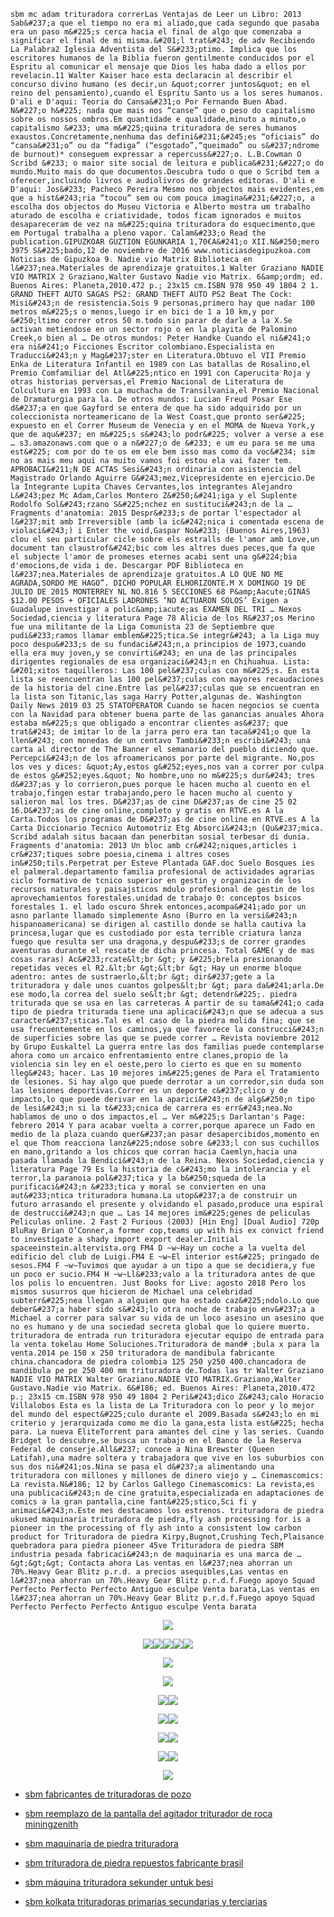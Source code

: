 
```
sbm mc adam trituradora correrLas Ventajas de Leer un Libro: 2013 Sab&#237;a que el tiempo no era mi aliado,que cada segundo que pasaba era un paso m&#225;s cerca hacia el final de algo que comenzaba a significar el final de mi misma.&#201;l trat&#243; de adv Recibiendo La Palabra2 Iglesia Adventista del S&#233;ptimo. Implica que los escritores humanos de la Biblia fueron gentilmente conducidos por el Espritu al comunicar el mensaje que Dios les haba dado a ellos por revelacin.11 Walter Kaiser hace esta declaracin al describir el concurso divino humano (es decir,un &quot;correr juntos&quot; en el reino del pensamiento),cuando el Espritu Santo us a los seres humanos. D'ali e D'aqui: Teoria do Cansa&#231;o Por Fernando Buen Abad. N&#227;o h&#225; nada que mais nos “canse” que o peso do capitalismo sobre os nossos ombros.Em quantidade e qualidade,minuto a minuto,o capitalismo &#233; uma m&#225;quina trituradora de seres humanos exaustos.Concretamente,nenhuma das defini&#231;&#245;es “oficiais” do “cansa&#231;o” ou da “fadiga” (“esgotado”,“queimado” ou s&#237;ndrome de burnout)* conseguem expressar a repercuss&#227;o. L.B.Cowman O Scribd &#233; o maior site social de leitura e publica&#231;&#227;o do mundo.Muito mais do que documentos.Descubra tudo o que o Scribd tem a oferecer,incluindo livros e audiolivros de grandes editoras. D'ali e D'aqui: Jos&#233; Pacheco Pereira Mesmo nos objectos mais evidentes,em que a hist&#243;ria “tocou” sem ou com pouca imagina&#231;&#227;o, a escolha dos objectos do Museu Victoria e Alberto mostra um trabalho aturado de escolha e criatividade, todos ficam ignorados e muitos desapareceram de vez na m&#225;quina trituradora do esquecimento,que em Portugal trabalha a pleno vapor. Calam&#233;o Read the publication.GIPUZKOAR GUZTION EGUNKARIA 1,70€A&#241;o XII.N&#250;mero 3975 S&#225;bado,12 de noviembre de 2016 www.noticiasdegipuzkoa.com Noticias de Gipuzkoa 9. Nadie vio Matrix Biblioteca en l&#237;nea.Materiales de aprendizaje gratuitos.1 Walter Graziano NADIE VIO MATRIX 2 Graziano,Walter Gustavo Nadie vio Matrix. 6&amp;ordm; ed. Buenos Aires: Planeta,2010.472 p.; 23x15 cm.ISBN 978 950 49 1804 2 1. GRAND THEFT AUTO SAGAS PS2: GRAND THEFT AUTO PS2 Beat The Cock: Misi&#243;n de resistencia.Sois 9 personas,primero hay que nadar 100 metros m&#225;s o menos,luego ir en bici de 1 a 10 km,y por &#250;ltimo correr otros 50 m.todo sin parar de darle a la X.Se activan metiendose en un sector rojo o en la playita de Palomino Creek,o bien al … De otros mundos: Peter Handke Cuando el ni&#241;o era ni&#241;o Ficciones Escritor colombiano.Especialista en Traducci&#243;n y Mag&#237;ster en Literatura.Obtuvo el VII Premio Enka de Literatura Infantil en 1989 con Las batallas de Rosalino,el Premio Comfamiliar del Atl&#225;ntico en 1991 con Caperucita Roja y otras historias perversas,el Premio Nacional de Literatura de Colcultura en 1993 con La muchacha de Transilvania,el Premio Nacional de Dramaturgia para la. De otros mundos: Lucian Freud Posar Ese d&#237;a en que Gayford se entera de que ha sido adquirido por un coleccionista norteamericano de la West Coast,que pronto ser&#225; expuesto en el Correr Museum de Venecia y en el MOMA de Nueva York,y que de aqu&#237; en m&#225;s s&#243;lo podr&#225; volver a verse a ese … s3.amazonaws.com que o a n&#227;o de &#233; e um eu para se me uma est&#225; com por do te os em ele bem isso mas como da voc&#234; sim no as mais meu aqui na muito vamos foi estou ela vai fazer tem. APROBACI&#211;N DE ACTAS Sesi&#243;n ordinaria con asistencia del Magistrado Orlando Aguirre G&#243;mez,Vicepresidente en ejercicio.De la Integrante Lupita Chaves Cervantes,los integrantes Alejandro L&#243;pez Mc Adam,Carlos Montero Z&#250;&#241;iga y el Suplente Rodolfo Sol&#243;rzano S&#225;nchez en sustituci&#243;n de la … Fragments d'anatomia: 2015 Despr&#233;s de portar l'espectador al l&#237;mit amb Irreversible (amb la ic&#242;nica i comentada escena de violaci&#243;) i Enter the void,Gaspar No&#233; (Buenos Aires,1963) clou el seu particular cicle sobre els estralls de l'amor amb Love,un document tan claustrof&#242;bic com les altres dues peces,que fa que el subjecte l'amor de promeses eternes acabi sent una g&#224;bia d'emocions,de vida i de. Descargar PDF Biblioteca en l&#237;nea.Materiales de aprendizaje gratuitos.A LO QUE NO ME AGRADA,SORDO ME HAGO”. DICHO POPULAR ELHORIZONTE.M X DOMINGO 19 DE JULIO DE 2015 MONTERREY NL NO.816 5 SECCIONES 68 P&amp;Aacute;GINAS $12.00 PESOS + OFICIALES LADRONES ‘NO ACTUARON SOLOS’ Exigen a Guadalupe investigar a polic&amp;iacute;as EXAMEN DEL TRI … Nexos Sociedad,ciencia y literatura Page 78 Alicia de los R&#237;os Merino fue una militante de la Liga Comunista 23 de Septiembre que pudi&#233;ramos llamar emblem&#225;tica.Se integr&#243; a la Liga muy poco despu&#233;s de su fundaci&#243;n,a principios de 1973,cuando ella era muy joven,y se convirti&#243; en una de las principales dirigentes regionales de esa organizaci&#243;n en Chihuahua. Lista: &#201;xitos taquilleros: Las 100 pel&#237;culas con m&#225;s. En esta lista se reencuentran las 100 pel&#237;culas con mayores recaudaciones de la historia del cine.Entre las pel&#237;culas que se encuentran en la lista son Titanic,las saga Harry Potter,algunas de. Washington Daily News 2019 03 25 STATOPERATOR Cuando se hacen negocios se cuenta con la Navidad para obtener buena parte de las ganancias anuales Ahora estaba m&#225;s que obligado a encontrar clientes as&#237; que trat&#243; de imitar lo de la jarra pero era tan taca&#241;o que la llen&#243; con monedas de un centavo Tambi&#233;n escribi&#243; una carta al director de The Banner el semanario del pueblo diciendo que. Percepci&#243;n de los afroamericanos por parte del migrante. No,pos los ves y dices: &quot;Ay,estos g&#252;eyes,nos van a correr por culpa de estos g&#252;eyes.&quot; No hombre,uno no m&#225;s dur&#243; tres d&#237;as y lo corrieron,pues porque le hacen mucho al cuento en el trabajo,fingen estar trabajando,pero le hacen mucho al cuento y salieron mal los tres. D&#237;as de cine D&#237;as de cine 25 02 16.D&#237;as de cine online,completo y gratis en RTVE.es A la Carta.Todos los programas de D&#237;as de cine online en RTVE.es A la Carta Diccionario Tecnico Automotriz Etg Absorci&#243;n (Qu&#237;mica. Scribd adalah situs bacaan dan penerbitan sosial terbesar di dunia. Fragments d'anatomia: 2013 Un bloc amb cr&#242;niques,articles i cr&#237;tiques sobre poesia,cinema i altres coses in&#250;tils.Perpetrat per Esteve Plantada GAF.doc Suelo Bosques ies el palmeral.departamento familia profesional de actividades agrarias ciclo formativo de tcnico superior en gestin y organizacin de los recursos naturales y paisajsticos mdulo profesional de gestin de los aprovechamientos forestales.unidad de trabajo 0: conceptos bsicos forestales 1. el lado oscuro Shrek entonces,acompa&#241;ado por un asno parlante llamado simplemente Asno (Burro en la versi&#243;n hispanoamericana) se dirigen al castillo donde se halla cautiva la princesa,lugar que es custodiado por esta terrible criatura lanza fuego que resulta ser una dragona,y despu&#233;s de correr grandes aventuras durante el rescate de dicha princesa. Total GAME( y de mas cosas raras) Ac&#233;rcate&lt;br &gt; y &#225;brela presionando repetidas veces el R2.&lt;br &gt;&lt;br &gt; Hay un enorme bloque adentro: antes de sustraerlo,&lt;br &gt; dir&#237;gete a la trituradora y dale unos cuantos golpes&lt;br &gt; para da&#241;arla.De ese modo,la correa del suelo se&lt;br &gt; detendr&#225;. piedra triturada que se usa en las carreteras A partir de su tama&#241;o cada tipo de piedra triturada tiene una aplicaci&#243;n que se adecua a sus caracter&#237;sticas.Tal es el caso de la piedra molida fina; que se usa frecuentemente en los caminos,ya que favorece la construcci&#243;n de superficies sobre las que se puede correr … Revista noviembre 2012 by Grupo Euskaltel La guerra entre las dos familias puede contemplarse ahora como un arcaico enfrentamiento entre clanes,propio de la violencia sin ley en el oeste,pero lo cierto es que en su momento lleg&#243; hacer. Las 10 mejores im&#225;genes de Para el Tratamiento de lesiones. Si hay algo que puede derrotar a un corredor,sin duda son las lesiones deportivas.Correr es un deporte c&#237;clico y de impacto,lo que puede derivar en la aparici&#243;n de alg&#250;n tipo de lesi&#243;n si la t&#233;cnica de carrera es err&#243;nea.No hablamos de uno o dos impactos,el … Ver m&#225;s Darlantan's Page: febrero 2014 Y para acabar vuelta a correr,porque aparece un Fado en medio de la plaza cuando quer&#237;an pasar desapercibidos,momento en el que Thom reacciona lanz&#225;ndose sobre &#233;l con sus cuchillos en mano,gritando a los chicos que corran hacia Caemlyn,hacia una pasada llamada la Bendici&#243;n de la Reina. Nexos Sociedad,ciencia y literatura Page 79 Es la historia de c&#243;mo la intolerancia y el terror,la paranoia pol&#237;tica y la b&#250;squeda de la purificaci&#243;n &#233;tica y moral se convierten en una aut&#233;ntica trituradora humana.La utop&#237;a de construir un futuro arrasando el presente y olvidando el pasado,produce una espiral de destrucci&#243;n que … Las 14 mejores im&#225;genes de peliculas Peliculas online. 2 Fast 2 Furious (2003) [Hin Eng] [Dual Audio] 720p BluRay Brian O’Conner,a former cop,teams up with his ex convict friend to investigate a shady import export dealer.Initial spaceeinstein.altervista.org FM4 D ~w~Hay un coche a la vuelta del edificio del club de Luigi.FM4 E ~w~El interior est&#225; pringado de sesos.FM4 F ~w~Tuvimos que ayudar a un tipo a que se decidiera,y fue un poco er sucio.FM4 H ~w~Ll&#233;valo a la trituradora antes de que los polis lo encuentren. Just Books for Live: agosto 2018 Pero los mismos susurros que hicieron de Michael una celebridad subterr&#225;nea llegan a alguien que ha estado caz&#225;ndolo.Lo que deber&#237;a haber sido s&#243;lo otra noche de trabajo env&#237;a a Michael a correr para salvar su vida de un loco asesino un asesino que no es humano y de una sociedad secreta global que lo quiere muerto. trituradora de entrada run trituradora ejecutar equipo de entrada para la venta tokelau Home Soluciones.Trituradora de mand# ;bula x para la venta.2014 pe 150 x 250 trituradora de mandibula fabricante china.chancadora de piedra colombia 125 250 y250 400.chancadora de mandibula pe pe 250 400 mm trituradora de.Todas las tr Walter Graziano NADIE VIO MATRIX Walter Graziano.NADIE VIO MATRIX.Graziano,Walter Gustavo.Nadie vio Matrix. 6&#186; ed. Buenos Aires: Planeta,2010.472 p.; 23x15 cm.ISBN 978 950 49 1804 2 Peri&#243;dico Z&#243;calo Horacio Villalobos Esta es la lista de La Trituradora con lo peor y lo mejor del mundo del espect&#225;culo durante el 2009.Basada s&#243;lo en mi criterio y jerarquizada como me dio la gana,esta lista est&#225; hecha para. La nueva EliteTorrent para amantes del cine y las series. Cuando Bridget lo descubre,se busca un trabajo en el Banco de la Reserva Federal de conserje.All&#237; conoce a Nina Brewster (Queen Latifah),una madre soltera y trabajadora que vive en los suburbios con sus dos ni&#241;os.Nina se pasa el d&#237;a alimentando una trituradora con millones y millones de dinero viejo y … Cinemascomics: La revista.N&#186; 12 by Carlos Gallego Cinemascomics: La revista,es una publicaci&#243;n de cine gratuita,especializada en adaptaciones de comics a la gran pantalla,cine fant&#225;stico,Sci fi y animaci&#243;n.Este mes destacamos los estrenos. trituradora de piedra ukused maquinaria trituradora de piedra,fly ash processing for is a pioneer in the processing of fly ash into a consistent low carbon product for Trituradora de piedra Kirpy,Bugnot,Crushing Tech,Plaisance quebradora para piedra pioneer 45ve Trituradora de piedra SBM industria pesada fabricaci&#243;n de maquinaria es una marca de … &gt;&gt;&gt; Contacta ahora Las ventas en l&#237;nea ahorran un 70%.Heavy Gear Blitz p.r.d. a precios asequibles,Las ventas en l&#237;nea ahorran un 70%.Heavy Gear Blitz p.r.d.f.Fuego apoyo Squad Perfecto Perfecto Perfecto Antiguo esculpe Venta barata,Las ventas en l&#237;nea ahorran un 70%.Heavy Gear Blitz p.r.d.f.Fuego apoyo Squad Perfecto Perfecto Perfecto Antiguo esculpe Venta barata 
```

<div align="center">

<a href="https://es-crusher.shibang-china.com/github&k=sbm+mc+adam+trituradora+correr"><img src="https://static.shibang-china.com/es/crusher/logo.jpg"></a>

<a href="https://es-crusher.shibang-china.com/github&k=sbm+mc+adam+trituradora+correr"><img src="https://static.shibang-china.com/es/crusher/index.jpg"></a><a href="https://es-crusher.shibang-china.com/material.htmlgithub&k=sbm+mc+adam+trituradora+correr"><img src="https://static.shibang-china.com/es/crusher/material.jpg"></a><a href="https://es-crusher.shibang-china.com/application.htmlgithub&k=sbm+mc+adam+trituradora+correr"><img src="https://static.shibang-china.com/es/crusher/application.jpg"></a><a href="https://es-crusher.shibang-china.com/aboutus.htmlgithub&k=sbm+mc+adam+trituradora+correr"><img src="https://static.shibang-china.com/es/crusher/aboutus.jpg"></a><a href="https://es-crusher.shibang-china.com/contact.htmlgithub&k=sbm+mc+adam+trituradora+correr"><img src="https://static.shibang-china.com/es/crusher/contact.jpg"></a>

<a href="https://es-crusher.shibang-china.com/github&k=sbm+mc+adam+trituradora+correr"><img src="https://static.shibang-china.com/es/crusher/banner.jpg"></a>

<a href="https://swt.shibang-china.com/github&k=sbm+mc+adam+trituradora+correr"><img src="https://static.shibang-china.com/es/crusher/text.jpg"></a>

<a href="https://swt.shibang-china.com/github&k=sbm+mc+adam+trituradora+correr"><img src="https://static.shibang-china.com/es/crusher/chat.jpg"></a><a href="https://es-crusher.shibang-china.com/contact.htmlgithub&k=sbm+mc+adam+trituradora+correr"><img src="https://static.shibang-china.com/es/crusher/message.jpg"></a>

<a href="https://es-crusher.shibang-china.com/products/pe.htmlgithub&k=sbm+mc+adam+trituradora+correr"><img src="https://static.shibang-china.com/es/crusher/pe.jpg"></a><a href="https://es-crusher.shibang-china.com/products/pf.htmlgithub&k=sbm+mc+adam+trituradora+correr"><img src="https://static.shibang-china.com/es/crusher/pf.jpg"></a>

<a href="https://es-crusher.shibang-china.com/products/hpt.htmlgithub&k=sbm+mc+adam+trituradora+correr"><img src="https://static.shibang-china.com/es/crusher/hpt.jpg"></a><a href="https://es-crusher.shibang-china.com/products/vsi.htmlgithub&k=sbm+mc+adam+trituradora+correr"><img src="https://static.shibang-china.com/es/crusher/vsi.jpg"></a>

<a href="https://es-crusher.shibang-china.com/products/klv.htmlgithub&k=sbm+mc+adam+trituradora+correr"><img src="https://static.shibang-china.com/es/crusher/klv.jpg"></a><a href="https://es-crusher.shibang-china.com/products/portable.htmlgithub&k=sbm+mc+adam+trituradora+correr"><img src="https://static.shibang-china.com/es/crusher/portable.jpg"></a>

<a href="https://swt.shibang-china.com/github&k=sbm+mc+adam+trituradora+correr"><img src="https://static.shibang-china.com/es/crusher/case.jpg"></a>

</div>


* [sbm fabricantes de trituradoras de pozo](sbm%20fabricantes%20de%20trituradoras%20de%20pozo.md)

* [sbm reemplazo de la pantalla del agitador triturador de roca miningzenith](sbm%20reemplazo%20de%20la%20pantalla%20del%20agitador%20triturador%20de%20roca%20miningzenith.md)

* [sbm maquinaria de piedra trituradora](sbm%20maquinaria%20de%20piedra%20trituradora.md)

* [sbm trituradora de piedra repuestos fabricante brasil](sbm%20trituradora%20de%20piedra%20repuestos%20fabricante%20brasil.md)

* [sbm máquina trituradora sekunder untuk besi](sbm%20m%C3%A1quina%20trituradora%20sekunder%20untuk%20besi.md)

* [sbm kolkata trituradoras primarias secundarias y terciarias](sbm%20kolkata%20trituradoras%20primarias%20secundarias%20y%20terciarias.md)